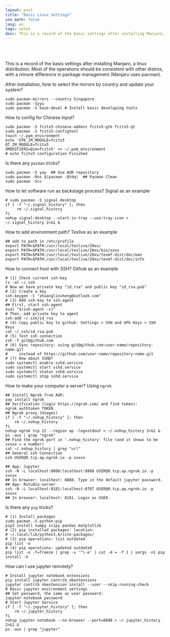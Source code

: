 ```yaml
---
layout: post
title: "Basic Linux Settings"
use_math: false
lang: en
tags: notes
desc: This is a record of the basic settings after installing Manjaro, a Linux distribution. 
---
```


<br><br>

This is a record of the basis settings after installing Manjaro, a linux distribution.
Most of the operations should be consistent with other distros, with a minore 
difference in package management (Manjaro uses pacman).

Afrer installation, how to select the mirrors by country and update your system?

```
sudo pacman-mirrors --country Singapore
sudo pacman -Syyu
sudo pacman -S base-devel # Install basic developing tools
```

How to config for Chinese input?

```
sudo pacman -S fcitx5-chinese-addons fcitx5-gtk fcitx5-qt
sudo pacman -S fcitx5-configtool
touch ~/.pam_environment
echo 'GTK_IM_MODULE=fcitx5
QT_IM_MODULE=fcitx5
XMODIFIERS=@im=fcitx5' >> ~/.pam_environment
# echo fcitx5 configuration Finished
```

Is there any `pacman` tricks?

```
sudo pacman -S yay  ## Use AUR repository
sudo pacman -Rns $(pacman -Qtdq)  ## Pacman Clean
sudo pacman -Scc
```

How to let software run as backstage process? Signal as an example

```
# sudo pacman -S signal-desktop
if [ -f "~/.signal_history" ]; then
     rm ~/.signal_history
fi
nohup signal-desktop --start-in-tray --use-tray-icon > ~/.signal_history 2>&1 &
```

How to add environment path? Texlive as an example

```
## add to path in /etc/profile
export PATH=$PATH:/usr/local/texlive/20xx/
export PATH=$PATH:/usr/local/texlive/20xx/bin/xxxx
export PATH=$PATH:/usr/local/texlive/20xx/texmf-dist/doc/man
export PATH=$PATH:/usr/local/texlive/20xx/texmf-dist/doc/info
```

How to connect host with SSH? Github as an example

```
# (1) Check current ssh-key
ls -al ~/.ssh
# Now we have private key "id_rsa" and public key "id_rsa.pub"
# (2) Create a key
ssh-keygen -C "zhuanglinsheng@outlook.com"
# (3) Add ssh-key to ssh-agent
## First, start ssh-agent
eval "$(ssh-agent -s)"
# Then, add private key to agent
ssh-add ~/.ssh/id_rsa
# (4) Copy public key to github: Settings > SSH and GPG Keys > SSH Keys
cat ~/.ssh/id_rsa.pub
# (5) Test ssh connection
ssh -T git@github.com
# (6) Sync repository: using git@github.com:user-name/repository-name.git
#     instead of https://github.com/user-name/repository-name.git
# (7) How about SSHD?
sudo systemctl enable sshd.service
sudo systemctl start sshd.service
sudo systemctl status sshd.service
sudo systemctl stop sshd.service
```

How to make your computer a server? Using `ngrok` 

```
## Install Ngrok from AUR:
yay install ngrok
## Verification (login https://ngrok.com/ and find token):
ngrok authtoken TOKEN 
## Ngrok proxy (Usages)
if [ -f "~/.nohup_history" ]; then
    rm ~/.nohup_history
fi
nohup ngrok tcp 22 --region ap -log=stdout > ~/.nohup_history 2>&1 &
ps -aux | grep "ngrok"
## Find the ngrok port in '.nohup_history' file (and it shows to be xxxxx = a number)
cat ~/.nohup_history | grep "url"
## General ssh Connection
ssh USER@0.tcp.ap.ngrok.io -p xxxxx

## App: Jupyter
ssh -N -L localhost:8080:localhost:8888 USER@0.tcp.ap.ngrok.io -p xxxxx
## In browser: localhost: 8888. Type in the default jupyter password. 
## App: Rstudio-server
ssh -N -L localhost:8181:localhost:8787 USER@0.tcp.ap.ngrok.io -p xxxxx
## In browser: localhost: 8181. Login as USER. 
```

Is there any `pip` tricks?

```
# (1) Install packages
sudo pacman -S python-pip
pip3 install numpy scipy pandas matplotlib
# (2) pip installed packages' location:
# ~/.local/lib/python3.8/site-packages/ 
# (3) pip operations: list outdated
pip list -o
# (4) pip operations: updated outdated
pip list -o -f=freeze | grep -v '^\-e' | cut -d = -f 1 | xargs -n1 pip install -U
```

How can I use jupyter remotely?

```
# Install jupyter notebook extensions
pip install jupyter_contrib_nbextensions
jupyter contrib nbextension install --user --skip-running-check
# Basic jupyter environment settings
## Set password, the same as user password:
jupyter notebook password
# Start Jupyter Service
if [ -f "~/.jupyter_history" ]; then
    rm ~/.jupyter_history
fi
nohup jupyter notebook --no-browser --port=8888 > ~/.jupyter_history 2>&1 &
ps -aux | grep "jupyter"
```

